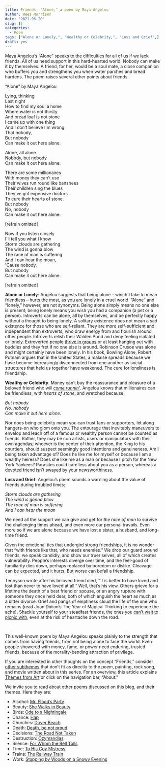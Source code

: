 ```yaml
---
title: Friends, "Alone," a poem by Maya Angelou
author: Rees Morrison
date: '2021-06-20'
slug: []
categories:
  - Poem
tags: ["Alone or Lonely,", "Wealthy or Celebrity,", "Loss and Grief",]
draft: yes
---
```


Maya Angelou’s “Alone” speaks to the difficulties for all of us if we lack friends.  All of us need support in this hard-hearted world.  Nobody can make it by themselves.  A friend, for her, would be a soul mate, a close companion who buffers you and strengthens you when water parches and bread hardens.  The poem raises several other points about friends.

<!--more-->

“Alone” by Maya Angelou
 
Lying, thinking  
Last night  
How to find my soul a home  
Where water is not thirsty  
And bread loaf is not stone  
I came up with one thing  
And I don't believe I'm wrong  
That nobody,  
But nobody  
Can make it out here alone.  

Alone, all alone  
Nobody, but nobody  
Can make it out here alone.  

There are some millionaires  
With money they can't use  
Their wives run round like banshees  
Their children sing the blues  
They've got expensive doctors  
To cure their hearts of stone.  
But nobody  
No, nobody  
Can make it out here alone.  

[refrain omitted]

Now if you listen closely  
I'll tell you what I know  
Storm clouds are gathering  
The wind is gonna blow  
The race of man is suffering  
And I can hear the moan,  
'Cause nobody,  
But nobody  
Can make it out here alone.  

[refrain omitted]

**Alone or Lonely**:  Angelou suggests that being alone – which I take to mean friendless – hurts the most, as you are lonely in a cruel world.  “Alone” and “lonely,” however, are not synonyms.  Being alone simply means no one else is present; being lonely means you wish you had a companion (a pet or a person).  Introverts can be alone, all by themselves, and be perfectly happy without a thought to being lonely.  A solitary existence does not mean a sad existence for those who are self-reliant.  They are more self-sufficient and independent than extroverts, who draw energy from and flourish around other people.  Introverts relish their Walden Pond and deny feeling isolated or lonely.  Extroverted people [thrive in groups](BigChill) or at least hanging out with buddies and they fret if no one else is around.  Robinson Crusoe was alone and might certainly have been lonely.  In his book, Bowling Alone, Robert Putnam argues that in the United States, a malaise spreads because we have become increasingly disconnected from one another as social structures that held us together have weakened.  The cure for loneliness is friendship.  

**Wealthy or Celebrity**: Money can’t buy the reassurance and pleasure of a beloved friend who will [*come runnin’*](Taylor).  Angelou knows that millionaires can be friendless, with *hearts of stone*, and wretched because:

*But nobody*  
*No, nobody*  
*Can make it out here alone.*   

Nor does being celebrity mean you can trust fans or supporters, let along hangers-on who glom onto you.  The entourage that inevitably maneuvers to envelop and leach off of a famous or wealthy person cannot be counted as friends.  Rather, they may be con artists, users or manipulators with their own agendas; whoever is the center of their attention, the King to his courtiers, should suspect seemingly good intentions and genuineness.  Am I being taken advantage of?   Does he like me for myself or because I am a wealthy heiress?  Does she like me as a man or because I pitch for the New York Yankees?  Parasites could care less about you as a person, whereas a devoted friend isn’t swayed by your newsworthiness.

**Loss and Grief**:  Angelou’s poem sounds a warning about the value of friends during troubled times:  

*Storm clouds are gathering*  
*The wind is gonna blow*  
*The race of man is suffering*  
*And I can hear the moan*  

We need all the support we can give and get for *the race of man* to survive the challenging times ahead, and even more our personal travails.  Even more so if we are alone because we have lost a sister, a husband, and long-time friend.

Given the emotional ties that undergird strong friendships, it is no wonder that “with friends like that, who needs enemies.”  We drop our guard around friends, we speak candidly, and show our truer selves, all of which creates vulnerability.  People’s interests diverge over time, and the feel-good of familiarity dies down, perhaps replaced by boredom or dislike.  Cleavage can be expected, and it hurts.  But worse can befall a friendship.

Tennyson wrote after his beloved friend died, “'Tis better to have loved and lost than never to have loved at all.”  Well, that’s his view.  Others grieve for a lifetime the death of a best friend or spouse, or an angry rupture with someone they once held dear, both of which anguish the heart as much as a bitter divorce.  Grief and pangs of emptiness cloud the life of the one who remains (read Joan Didion’s The Year of Magical Thinking to experience the ache).  Shackle yourself to your steadfast friends, the ones you [can’t wait to picnic with](Grass), even at the risk of heartache down the road.

&nbsp;

This well-known poem by Maya Angelou speaks plainly to the strength that comes from having friends, from not being alone to face the world.  Even people showered with money, fame, or power need enduring, trusted friends, because of the morality-bending attraction of privilege.

If you are interested in other thoughts on the concept “Friends,” consider [other subthemes](Add) that don’t fit as directly to the poem, painting, rock song, and movie written about in this series.  For an overview, this article explains [Themes from Art](http://bit.ly/3sRXopI) or click on the navigation bar, “About.”

We invite you to read about other poems discussed on this blog, and their themes.  Here they are: 

* Alcohol: [Mr. Flood’s Party](https://themesfromart.com/post/2021-01-24-alcohol-flood-frost/alcohol/)
* Beauty: [She Walks in Beauty](https://themesfromart.com/post/2021-04-21-beauty-she-walks-in-beauty-a-poem-by-lord-byron/beautybyron/)
* Birds: [Ode to a Nightingale](https://themesfromart.com/post/2021-06-14-birds-ode-to-a-nightingale-a-poem-by-john-keats/birdskeats/)
* Chance: [Hap](https://themesfromart.com/post/2021-03-14-chancehap/chancehap/)
* Churches: [Dover Beach](https://themesfromart.com/post/2021-05-21-churches-from-dover-beach-a-poem-by-matthew-arnold/churchesarnold/)
* Death: [Death, be not proud](https://themesfromart.com/post/2021-05-03-death-from-death-be-not-proud-a-poem-by-john-donne/deathdonne/)
* Decisions: [The Road Not Taken](https://themesfromart.com/post/2021-02-08-decisions-from-the-road-not-taken-a-poem-by-robert-frost/decisionsroadfrost/)
* Destruction: [Ozymandias](https://themesfromart.com/post/2021-02-18-destruction-ozymandias-a-poem-by-percy-bysshe-shelley/destructoz/)
* Silence: [For Whom the Bell Tolls](https://themesfromart.com/post/2021-04-08-silencedonne/silencedonne/)
* Time: [To His Coy Mistress](https://themesfromart.com/post/2021-03-08-time-to-his-coy-mistress-by-andrew-marvell/timecoy/)
* Trains: [The Railway Train](https://themesfromart.com/post/2021-05-10-trains-from-the-railway-train-a-poem-by-emily-dickineson/trainsdickinson/)   
* Work: [Stopping by Woods on a Snowy Evening](https://themesfromart.com/post/2021-02-26-worksnowy/worksnowy/)
